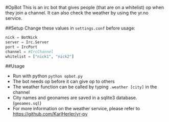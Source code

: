 #OpBot
This is an irc bot that gives people (that are on a whitelist) op when they join a channel.
It can also check the weather by using the yr.no service.  

##Setup
Change these values in `settings.conf` before usage:

```python
nick = BotNick
server = Irc.Server
port = IrcPort
channel = #IrcChannel
whitelist = ["nick1", "nick2"]
```

##Usage
- Run with python `python opbot.py`
- The bot needs op before it can give op to others
- The weather function can be called by typing `.weather [city]` in the channel
- City names and geonames are saved in a sqlite3 database. (`geoames.sql`)
- For more information on the weather service, please refer to https://github.com/KarlHerler/yr-py

